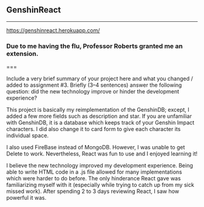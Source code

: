 ## GenshinReact
---
https://genshinreact.herokuapp.com/

### Due to me having the flu, Professor Roberts granted me an extension.
===

Include a very brief summary of your project here and what you changed / added to assignment #3. Briefly (3–4 sentences) answer the following question: did the new technology improve or hinder the development experience?

This project is basically my reimplementation of the GenshinDB; except, I added a few more fields such as description and star. If you are unfamiliar with GenshinDB, it is a database which keeps track of your Genshin Impact characters. I did also change it to card form to give each character its individual space.

I also used FireBase instead of MongoDB. However, I was unable to get Delete to work. Nevertheless, React was fun to use and I enjoyed learning it! 

I believe the new technology improved my development experience. Being able to write HTML code in a .js file allowed for many implementations which were harder to do before. The only hinderance React gave was familiarizing myself with it (especially while trying to catch up from my sick missed work). After spending 2 to 3 days reviewing React, I saw how powerful it was.


